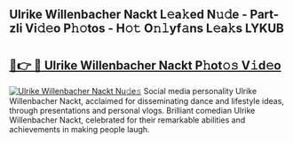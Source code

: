 ## Ulrike Willenbacher Nackt L𝚎a𝚔ed N𝚞𝚍e - Part-zIi Vi𝚍𝚎o P𝚑𝚘tos - H𝚘𝚝 O𝚗𝚕yf𝚊ns L𝚎a𝚔s LYKUB

# <h2><a href="http://kf4104.oniu.top/?m=Ulrike+Willenbacher+Nackt">🔗👉 🔴 Ulrike Willenbacher Nackt P𝚑ot𝚘𝚜 V𝚒d𝚎o</a></h2>

[![Ulrike Willenbacher Nackt Nu𝚍e𝚜](https://i.imgur.com/0qMVB7G.gif)](http://kf4104.oniu.top/?m=Ulrike+Willenbacher+Nackt)
Social media personality Ulrike Willenbacher Nackt, acclaimed for disseminating dance and lifestyle ideas, through presentations and personal vlogs. Brilliant comedian Ulrike Willenbacher Nackt, celebrated for their remarkable abilities and achievements in making people laugh.  
